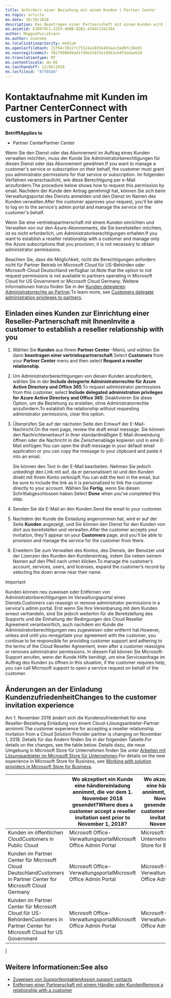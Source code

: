 ```yaml
---
title: Anfordern einer Beziehung mit einem Kunden | Partner Center
ms.topic: article
ms.date: 10/29/2018
description: Das Beantragen einer Partnerschaft mit einem Kunden wird in Multipartner- und Multichannelszenarien verwendet. Dieser Vorgang ist auch hilfreich, wenn ein Kunde Ihre delegierten Administratorrechte entfernt und Sie sie für Bereitstellungen oder Supportleistungen wiederherstellen müssen.
ms.assetid: E3D979C1-2253-408B-82B1-4104C1341704
author: MaggiePucciEvans
ms.author: evansma
ms.localizationpriority: medium
ms.openlocfilehash: 21f94c78227c75124a1835b463aac3ad8fc38eb5
ms.sourcegitcommit: f827990b99ad1fd9e53433e1d563cbdf4adae628
ms.translationtype: MT
ms.contentlocale: de-DE
ms.lasthandoff: 12/06/2018
ms.locfileid: "8776544"
---
```

# <a name="connect-with-customers-in-partner-center"></a><span data-ttu-id="f4dff-104">Kontaktaufnahme mit Kunden im Partner Center</span><span class="sxs-lookup"><span data-stu-id="f4dff-104">Connect with customers in Partner Center</span></span>

**<span data-ttu-id="f4dff-105">Betrifft</span><span class="sxs-lookup"><span data-stu-id="f4dff-105">Applies to</span></span>**

-  <span data-ttu-id="f4dff-106">Partner Center</span><span class="sxs-lookup"><span data-stu-id="f4dff-106">Partner Center</span></span>

<span data-ttu-id="f4dff-107">Wenn Sie den Dienst oder das Abonnement im Auftrag eines Kunden verwalten möchten, muss der Kunde Sie Administratorberechtigungen für diesen Dienst oder das Abonnement gewähren.</span><span class="sxs-lookup"><span data-stu-id="f4dff-107">If you want to manage a customer's service or subscription on their behalf, the customer must grant you administrator permissions for that service or subscription.</span></span> <span data-ttu-id="f4dff-108">Im folgenden Verfahren veranschaulicht, wie diese Berechtigung per e-Mail anzufordern.</span><span class="sxs-lookup"><span data-stu-id="f4dff-108">The procedure below shows how to request this permission by email.</span></span> <span data-ttu-id="f4dff-109">Nachdem der Kunde den Antrag genehmigt hat, können Sie sich beim Verwaltungsportal des Diensts anmelden und den Dienst im Namen des Kunden verwalten.</span><span class="sxs-lookup"><span data-stu-id="f4dff-109">After the customer approves your request, you'll be able to log on to the service's admin portal and manage the service on the customer's behalf.</span></span>

<span data-ttu-id="f4dff-110">Wenn Sie eine vertriebspartnerschaft mit einem Kunden einrichten und Verwalten von nur den Azure-Abonnements, die Sie bereitstellen möchten, ist es nicht erforderlich, um Administratorberechtigungen erhalten.</span><span class="sxs-lookup"><span data-stu-id="f4dff-110">If you want to establish a reseller relationship with a customer and manage only the Azure subscriptions that you provision, it is not necessary to obtain administrator permissions.</span></span>

<span data-ttu-id="f4dff-111">Beachten Sie, dass die Möglichkeit, nicht die Berechtigungen anfordern nicht für Partner Betrieb im Microsoft Cloud für US-Behörden oder Microsoft-Cloud Deutschland verfügbar ist.</span><span class="sxs-lookup"><span data-stu-id="f4dff-111">Note that the option to not request permissions is not available to partners operating in Microsoft Cloud for US Government or Microsoft Cloud Germany.</span></span> <span data-ttu-id="f4dff-112">Weitere Informationen hierzu finden Sie in der [Kunden delegieren Administratorrechte an Partner](https://docs.microsoft.com/en-us/partner-center/customers_revoke_admin_privileges).</span><span class="sxs-lookup"><span data-stu-id="f4dff-112">To learn more, see [Customers delegate administration privileges to partners](https://docs.microsoft.com/en-us/partner-center/customers_revoke_admin_privileges).</span></span>


## <a name="invite-a-customer-to-establish-a-reseller-relationship-with-you"></a><span data-ttu-id="f4dff-113">Einladen eines Kunden zur Einrichtung einer Reseller-Partnerschaft mit Ihnen</span><span class="sxs-lookup"><span data-stu-id="f4dff-113">Invite a customer to establish a reseller relationship with you</span></span>

1.  <span data-ttu-id="f4dff-114">Wählen Sie **Kunden** aus Ihrem **Partner Center** -Menü, und wählen Sie dann **beantragen einer vertriebspartnerschaft**.</span><span class="sxs-lookup"><span data-stu-id="f4dff-114">Select **Customers** from your **Partner Center** menu and then select **Request a reseller relationship**.</span></span>

2.  <span data-ttu-id="f4dff-115">Um Administratorberechtigungen von diesen Kunden anzufordern, wählen Sie in der **Include delegierte Administratorrechte für Azure Active Directory und Office 365**.</span><span class="sxs-lookup"><span data-stu-id="f4dff-115">To request administrator permissions from this customer, select **Include delegated administration privileges for Azure Active Directory and Office 365**.</span></span> <span data-ttu-id="f4dff-116">Deaktivieren Sie diese Option, um die Beziehung zu erstellen, ohne Administratorrechte anzufordern.</span><span class="sxs-lookup"><span data-stu-id="f4dff-116">To establish the relationship without requesting administrator permissions, clear this option.</span></span> 

3.  <span data-ttu-id="f4dff-117">Überprüfen Sie auf der nächsten Seite den Entwurf der E-Mail-Nachricht.</span><span class="sxs-lookup"><span data-stu-id="f4dff-117">On the next page, review the draft email message.</span></span> <span data-ttu-id="f4dff-118">Sie können den Nachrichtenentwurf in Ihrer standardmäßigen E-Mail-Anwendung öffnen oder die Nachricht in die Zwischenablage kopieren und in eine E-Mail einfügen.</span><span class="sxs-lookup"><span data-stu-id="f4dff-118">You can open the draft message in your default email application or you can copy the message to your clipboard and paste it into an email.</span></span> 

    <span data-ttu-id="f4dff-119">Sie können den Text in der E-Mail bearbeiten. Nehmen Sie jedoch unbedingt den Link mit auf, da er personalisiert ist und den Kunden direkt mit Ihrem Konto verknüpft.</span><span class="sxs-lookup"><span data-stu-id="f4dff-119">You can edit the text in the email, but be sure to include the link as it is personalized to link the customer directly to your account.</span></span> <span data-ttu-id="f4dff-120">Wählen Sie **Fertig**, wenn Sie diesen Schrittabgeschlossen haben.</span><span class="sxs-lookup"><span data-stu-id="f4dff-120">Select **Done** when you’ve completed this step.</span></span>

3.  <span data-ttu-id="f4dff-121">Senden Sie die E-Mail an den Kunden.</span><span class="sxs-lookup"><span data-stu-id="f4dff-121">Send the email to your customer.</span></span>

5.  <span data-ttu-id="f4dff-122">Nachdem der Kunde die Einladung angenommen hat, wird er auf der Seite **Kunden** angezeigt, und Sie können den Dienst für den Kunden von dort aus bereitstellen und verwalten.</span><span class="sxs-lookup"><span data-stu-id="f4dff-122">After the customer accepts your invitation, they'll appear on your **Customers** page, and you'll be able to provision and manage the service for the customer from there.</span></span>

 
6.  <span data-ttu-id="f4dff-123">Erweitern Sie zum Verwalten des Kontos, des Diensts, der Benutzer und der Lizenzen des Kunden den Kundeneintrag, indem Sie neben seinem Namen auf den Pfeil nach unten klicken.</span><span class="sxs-lookup"><span data-stu-id="f4dff-123">To manage the customer’s account, services, users, and licenses, expand the customer’s record by selecting the down arrow near their name.</span></span>


> [!IMPORTANT]  
> <span data-ttu-id="f4dff-124">Kunden können neu zuweisen oder Entfernen von Administratorberechtigungen im Verwaltungsportal eines Diensts.</span><span class="sxs-lookup"><span data-stu-id="f4dff-124">Customers can reassign or remove administrator permissions in a service's admin portal.</span></span> <span data-ttu-id="f4dff-125">Erst wenn Sie Ihre Vereinbarung mit dem Kunden erneut verhandeln, sind Sie jedoch weiterhin für die Bereitstellung des Supports und die Einhaltung der Bedingungen des Cloud Reseller Agreement verantwortlich, auch nachdem ein Kunde die Administratorberechtigungen neu zugewiesen oder entfernt hat.</span><span class="sxs-lookup"><span data-stu-id="f4dff-125">However, unless and until you renegotiate your agreement with the customer, you continue to be responsible for providing customer support and adhering to the terms of the Cloud Reseller Agreement, even after a customer reassigns or removes administrator permissions.</span></span> <span data-ttu-id="f4dff-126">In diesem Fall können Sie Microsoft-Support anrufen, wenn der Kunde Hilfe benötigt, um eine Serviceanfrage im Auftrag des Kunden zu öffnen.</span><span class="sxs-lookup"><span data-stu-id="f4dff-126">In this situation, if the customer requires help, you can call Microsoft support to open a service request on behalf of the customer.</span></span>

## <a name="changes-to-the-customer-invitation-experience"></a><span data-ttu-id="f4dff-127">Änderungen an der Einladung Kundenzufriedenheit</span><span class="sxs-lookup"><span data-stu-id="f4dff-127">Changes to the customer invitation experience</span></span>

<span data-ttu-id="f4dff-128">Am 1. November 2018 ändert sich die Kundenzufriedenheit für eine Reseller-Beziehung Einladung von einem Cloud-Lösungsanbieter-Partner annimmt.</span><span class="sxs-lookup"><span data-stu-id="f4dff-128">The customer experience for accepting a reseller relationship invitation from a Cloud Solution Provider partner is changing on November 1, 2018.</span></span> <span data-ttu-id="f4dff-129">Details für das Ändern finden Sie in der folgenden Tabelle.</span><span class="sxs-lookup"><span data-stu-id="f4dff-129">For details on the changes, see the table below.</span></span> <span data-ttu-id="f4dff-130">Details dazu, die neue Umgebung in Microsoft Store für Unternehmen finden Sie unter [Arbeiten mit Lösungsanbieter im Microsoft Store für Unternehmen](https://docs.microsoft.com/en-us/microsoft-store/work-with-partner-microsoft-store-business).</span><span class="sxs-lookup"><span data-stu-id="f4dff-130">For details on the new experience in Microsoft Store for Business, see [Working with solution providers in Microsoft Store for Business](https://docs.microsoft.com/en-us/microsoft-store/work-with-partner-microsoft-store-business).</span></span>

|  | <span data-ttu-id="f4dff-131">Wo akzeptiert ein Kunde eine händlereinladung annimmt, die vor dem 1. November 2018 gesendet?</span><span class="sxs-lookup"><span data-stu-id="f4dff-131">Where does a customer accept a reseller invitation sent prior to November 1, 2018?</span></span> | <span data-ttu-id="f4dff-132">Wo akzeptiert ein Kunde eine händlereinladung annimmt, die nach dem 1. November 2018 gesendet?</span><span class="sxs-lookup"><span data-stu-id="f4dff-132">Where does a customer accept a reseller invitation sent after November 1, 2018?</span></span> |
|---------|---------|---------
| <span data-ttu-id="f4dff-133">Kunden im öffentlichen Cloud</span><span class="sxs-lookup"><span data-stu-id="f4dff-133">Customers in Public Cloud</span></span> | <span data-ttu-id="f4dff-134">Microsoft Office-Verwaltungsportal</span><span class="sxs-lookup"><span data-stu-id="f4dff-134">Microsoft Office Admin Portal</span></span> | <span data-ttu-id="f4dff-135">Microsoft Store für Unternehmen</span><span class="sxs-lookup"><span data-stu-id="f4dff-135">Microsoft Store for Business</span></span> |
| <span data-ttu-id="f4dff-136">Kunden im Partner Center für Microsoft Cloud Deutschland</span><span class="sxs-lookup"><span data-stu-id="f4dff-136">Customers in Partner Center for Microsoft Cloud Germany</span></span> | <span data-ttu-id="f4dff-137">Microsoft Office-Verwaltungsportal</span><span class="sxs-lookup"><span data-stu-id="f4dff-137">Microsoft Office Admin Portal</span></span> | <span data-ttu-id="f4dff-138">Microsoft Office-Verwaltungsportal</span><span class="sxs-lookup"><span data-stu-id="f4dff-138">Microsoft Office Admin Portal</span></span> |
| <span data-ttu-id="f4dff-139">Kunden im Partner Center für Microsoft Cloud für US-Behörden</span><span class="sxs-lookup"><span data-stu-id="f4dff-139">Customers in Partner Center for Microsoft Cloud for US Government</span></span> | <span data-ttu-id="f4dff-140">Microsoft Office-Verwaltungsportal</span><span class="sxs-lookup"><span data-stu-id="f4dff-140">Microsoft Office Admin Portal</span></span> | <span data-ttu-id="f4dff-141">Microsoft Office-Verwaltungsportal</span><span class="sxs-lookup"><span data-stu-id="f4dff-141">Microsoft Office Admin Portal</span></span> |
|

## <a name="see-also"></a><span data-ttu-id="f4dff-142">Weitere Informationen:</span><span class="sxs-lookup"><span data-stu-id="f4dff-142">See also</span></span>

- [<span data-ttu-id="f4dff-143">Zuweisen von Supportkontakten</span><span class="sxs-lookup"><span data-stu-id="f4dff-143">Assign support contacts</span></span>](assign-support-contacts.md)
- [<span data-ttu-id="f4dff-144">Entfernen einer Partnerschaft mit einem Händler oder Kunden</span><span class="sxs-lookup"><span data-stu-id="f4dff-144">Remove a relationship with a customer</span></span>](remove-a-relationship.md)